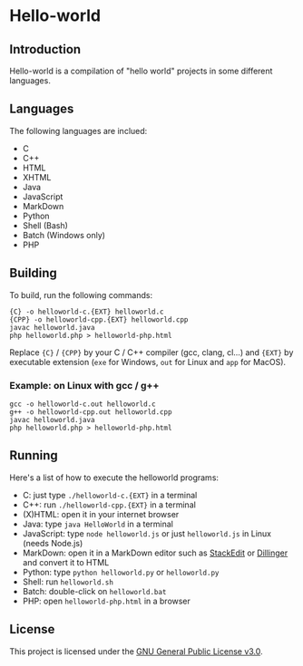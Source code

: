 # Hello-world

## Introduction

Hello-world is a compilation of "hello world" projects in some different languages.

## Languages

The following languages are inclued:
 - C
 - C++
 - HTML
 - XHTML
 - Java
 - JavaScript
 - MarkDown
 - Python
 - Shell (Bash)
 - Batch (Windows only)
 - PHP

## Building

To build, run the following commands:
```
{C} -o helloworld-c.{EXT} helloworld.c
{CPP} -o helloworld-cpp.{EXT} helloworld.cpp
javac helloworld.java
php helloworld.php > helloworld-php.html
```
Replace `{C}` / `{CPP}` by your C / C++ compiler (gcc, clang, cl...) and `{EXT}` by executable extension (`exe` for Windows, `out` for Linux and `app` for MacOS).

### **Example:** on Linux with gcc / g++
```
gcc -o helloworld-c.out helloworld.c
g++ -o helloworld-cpp.out helloworld.cpp
javac helloworld.java
php helloworld.php > helloworld-php.html
```

## Running

Here's a list of how to execute the helloworld programs:
 - C: just type `./helloworld-c.{EXT}` in a terminal
 - C++: run `./helloworld-cpp.{EXT}` in a terminal
 - (X)HTML: open it in your internet browser
 - Java: type `java HelloWorld` in a terminal
 - JavaScript: type `node helloworld.js` or just `helloworld.js` in Linux (needs Node.js)
 - MarkDown: open it in a MarkDown editor such as [StackEdit](https://stackedit.io/) or [Dillinger](https://dillinger.io/) and convert it to HTML
 - Python: type `python helloworld.py` or `helloworld.py`
 - Shell: run `helloworld.sh`
 - Batch: double-click on `helloworld.bat`
 - PHP: open `helloworld-php.html` in a browser

## License

This project is licensed under the [GNU General Public License v3.0](LICENSE).

